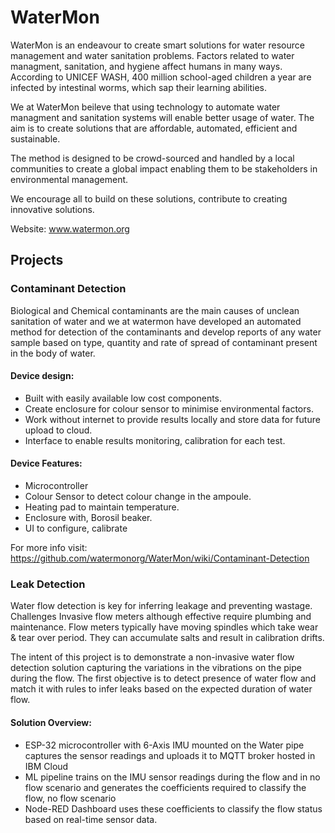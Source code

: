 # WaterMon


WaterMon is an endeavour to create smart solutions for water resource management and water sanitation problems. Factors related to water managment, sanitation, and hygiene affect humans in many ways. According to UNICEF WASH, 400 million school-aged children a year are infected by intestinal worms, which sap their learning abilities. 

We at WaterMon beileve that using technology to automate water managment and sanitation systems will enable better usage of water. The aim is to create solutions that are affordable, automated, efficient and sustainable.

The method is designed to be crowd-sourced and handled by a local communities to create a global impact enabling them to be stakeholders in environmental management.

We encourage all to build on these solutions, contribute to creating innovative solutions.

Website: www.watermon.org
## Projects
### Contaminant Detection
Biological and Chemical contaminants are the main causes of unclean sanitation of water and we at watermon have developed an automated method for detection of the contaminants and develop reports of any water sample based on type, quantity and rate of spread of contaminant present in the body of water.

#### Device design:  
* Built with easily available low cost components.
* Create enclosure for colour sensor to minimise environmental factors.
* Work without internet to provide results locally and store data for future upload to cloud.
* Interface to enable results monitoring, calibration for each test.

#### Device Features:
* Microcontroller
* Colour Sensor to detect colour change in the ampoule.
* Heating pad to maintain temperature.
* Enclosure with, Borosil beaker.
* UI to configure, calibrate

For more info visit: https://github.com/watermonorg/WaterMon/wiki/Contaminant-Detection

### Leak Detection

Water flow detection is key for inferring leakage and preventing wastage.
Challenges Invasive flow meters although effective require plumbing and maintenance. Flow meters typically have moving spindles which take wear & tear over period. They can accumulate salts and result in calibration drifts.

The intent of this project is to demonstrate a non-invasive water flow detection solution capturing the variations in the vibrations on the pipe during the flow. The first objective is to detect presence of water flow and match it with rules to infer leaks based on the expected duration of water flow.

#### Solution Overview:

* ESP-32 microcontroller with 6-Axis IMU mounted on the Water pipe captures the sensor readings and uploads it to MQTT broker hosted in IBM Cloud
* ML pipeline trains on the IMU sensor readings during the flow and in no flow scenario and generates the coefficients required to classify the flow, no flow scenario
* Node-RED Dashboard uses these coefficients to classify the flow status based on real-time sensor data.

